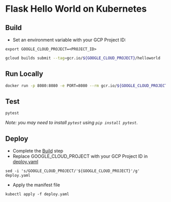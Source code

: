 # Flask Hello World on Kubernetes

## Build

* Set an environment variable with your GCP Project ID:

```
export GOOGLE_CLOUD_PROJECT=<PROJECT_ID>
```

```sh
gcloud builds submit --tag=gcr.io/${GOOGLE_CLOUD_PROJECT}/helloworld
```

## Run Locally

```sh
docker run -p 8080:8080 -e PORT=8080 --rm gcr.io/${GOOGLE_CLOUD_PROJECT}/helloworld
```

## Test

```
pytest
```

_Note: you may need to install `pytest` using `pip install pytest`._

## Deploy

* Complete the [Build](#build) step
* Replace GOOGLE_CLOUD_PROJECT with your GCP Project ID in [deploy.yaml](deploy.yaml)
```
sed -i 's/GOOGLE_CLOUD_PROJECT/'${GOOGLE_CLOUD_PROJECT}'/g' deploy.yaml
```
* Apply the manifest file
```
kubectl apply -f deploy.yaml
````